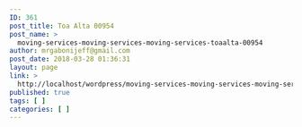 ```yaml
---
ID: 361
post_title: Toa Alta 00954
post_name: >
  moving-services-moving-services-moving-services-toaalta-00954
author: mrgabonijeff@gmail.com
post_date: 2018-03-28 01:36:31
layout: page
link: >
  http://localhost/wordpress/moving-services-moving-services-moving-services-toaalta-00954/
published: true
tags: [ ]
categories: [ ]
---
```

